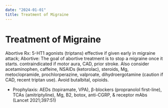 ```yaml
---
date: "2024-01-01"
title: Treatment of Migraine
---
```


# Treatment of Migraine

Abortive Rx: 5-HT1 agonists (triptans) effective if given early in migraine attack;
Abortive: The goal of abortive treatment is to stop a migraine once it starts.
contraindicated if motor aura, CAD, prior stroke. Also consider acetaminophen, caffeine, NSAIDs (ketorolac), steroids, Mg, metoclopramide, prochlorperazine, valproate, dihydroergotamine (caution if CAD, recent triptan use). Avoid butalbital, opioids.
* Prophylaxis: AEDs (topiramate, VPA), β-blockers (propranolol first-line), TCAs (amitriptyline), Mg, B2, botox, anti-CGRP, & receptor mAbs (Lancet 2021;397:51)
